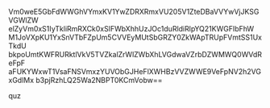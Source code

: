 Vm0weE5GbFdWWGhVYmxKV1YwZDRXRmxVU205V1ZteDBaVVYwVjJKSGVGWlZW
elZyVm0xS1IyTkliRmRXCk0xSlFWbXhhUzJOc1duRldiRlpYQ21KWGFIbFhW
M1JoVXpKU1YxSnVTbFZpUm5CVVEyMUtSbGRZY0ZkWApTRUpFVmtSS1UxTkdU
bkpoUmtKWFRURktlVkV5TVZkalZrWlZWbXhLVGdwaVZrbDZWMWQ0WVdReFpF
aFUKYWxwT1VsaFNSVmxzYUVObGJHeFlXWHBzVVZWWE9VeFpNV2h2VGxGdlMx
b3pjRzhLQ25Wa2NBPT0KCmVobw==

quz